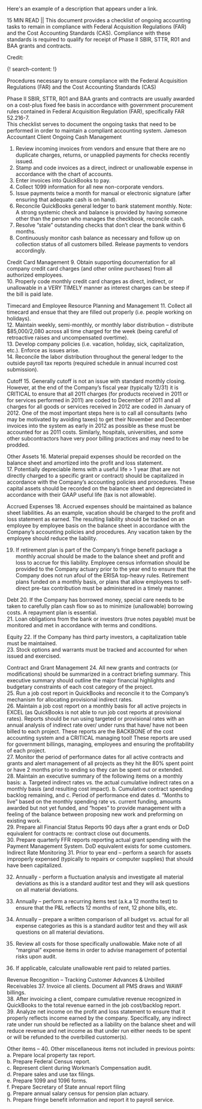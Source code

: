Here's an example of a description that appears under a link.

15 MIN READ || This document provides a checklist of ongoing accounting tasks to remain in compliance with Federal Acquisition Regulations (FAR) and the Cost Accounting Standards (CAS). Compliance with these standards is required to qualify for receipt of Phase II SBIR, STTR, R01 and BAA grants and contracts.

Credit: [ ]()

{! search-content: !}

Procedures necessary to ensure compliance with the Federal Acquisition Regulations (FAR) and the Cost Accounting Standards (CAS)

Phase II SBIR, STTR, R01 and BAA grants and contracts are usually awarded on a cost-plus fixed fee basis in accordance with government procurement rules contained in Federal Acquisition Regulation (FAR), specifically FAR 52.216-7.  
This checklist serves to document the ongoing tasks that need to be performed in order to maintain a compliant accounting system.
                                                                                                                            Jameson     Accountant    Client
Ongoing Cash Management
1.	Review incoming invoices from vendors and ensure that there are no duplicate charges, returns, or unapplied payments for checks recently issued.			
2.	Stamp and code invoices as a direct, indirect or unallowable expense in accordance with the chart of accounts.			
3.	Enter invoices into QuickBooks to pay.			
4.	Collect 1099 information for all new non-corporate vendors.			
5.	Issue payments twice a month for manual or electronic signature (after ensuring that adequate cash is on hand).			
6.	Reconcile QuickBooks general ledger to bank statement monthly. Note: A strong systemic check and balance is provided by having someone other than the person who manages the checkbook, reconcile cash.			
7.	Resolve “stale” outstanding checks that don’t clear the bank within 6 months.			
8.	Continuously monitor cash balance as necessary and follow up on collection status of all customers billed.  Release payments to vendors accordingly.			

Credit Card Management
9.	Obtain supporting documentation for all company credit card charges (and other online purchases) from all authorized employees.  			
10.	Properly code monthly credit card charges as direct, indirect, or unallowable in a VERY TIMELY manner as interest charges can be steep if the bill is paid late.			



Timecard and Employee Resource Planning and Management
11.	Collect all timecard and ensue that they are filled out properly (i.e. people working on holidays).			
12.	Maintain weekly, semi-monthly, or monthly labor distribution – distribute $85,000/2,080 across all time charged for the week (being careful of retroactive raises and uncompensated overtime).			
13.	Develop company policies (i.e. vacation, holiday, sick, capitalization, etc.).  Enforce as issues arise.			
14.	Reconcile the labor distribution throughout the general ledger to the outside payroll tax reports (required schedule in annual incurred cost submission).			

Cutoff
15.	Generally cutoff is not an issue with standard monthly closing. However, at the end of the Company’s fiscal year (typically 12/31) it is CRITICAL to ensure that all 2011 charges (for products received in 2011 or for services performed in 2011) are coded to December of 2011 and all charges for all goods or services received in 2012 are coded in January of 2012. One of the most important steps here is to call all consultants (who may be motivated by avoiding taxes) to get their November and December invoices into the system as early in 2012 as possible as these must be accounted for as 2011 costs. Similarly, hospitals, universities, and some other subcontractors have very poor billing practices and may need to be prodded. 			






Other Assets
16.	Material prepaid expenses should be recorded on the balance sheet and       amortized into the profit and loss statement.			
17.	Potentially depreciable items with a useful life > 1 year (that are not directly charged to a specific grant or contract) should be capitalized in accordance with the Company’s accounting policies and procedures. These capital assets should be recorded on the balance sheet and depreciated in accordance with their GAAP useful life (tax is not allowable). 			

Accrued Expenses
18.	Accrued expenses should be maintained as balance sheet liabilities. As an example, vacation should be charged to the profit and loss statement as earned. The resulting liability should be tracked on an employee by employee basis on the balance sheet in accordance with the Company’s accounting policies and procedures.   Any vacation taken by the employee should reduce the liability.			

19.	If retirement plan is part of the Company’s fringe benefit package a monthly accrual should be made to the balance sheet and profit and loss to accrue for this liability. Employee census information should be provided to the Company actuary prior to the year end to ensure that the Company does not run afoul of the ERISA top-heavy rules. Retirement plans funded on a monthly basis, or plans that allow employees to self-direct pre-tax contribution must be administered in a timely manner.			


Debt
20.	If the Company has borrowed money, special care needs to be taken to carefully plan cash flow so as to minimize (unallowable) borrowing costs. A repayment plan is essential.			
21.	Loan obligations from the bank or investors (true notes payable) must be monitored and met in accordance with terms and conditions.			

Equity
22.	If the Company has third party investors, a capitalization table must be maintained.			
23.	Stock options and warrants must be tracked and accounted for when issued and exercised.			

Contract and Grant Management
24.	All new grants and contracts (or modifications) should be summarized in a contract briefing summary. This executive summary should outline the major financial highlights and budgetary constraints of each cost category of the project.			
25.	Run a job cost report in QuickBooks and reconcile it to the Company’s mechanism for allocating provisional indirect rates.			
26.	Maintain a job cost report on a monthly basis for all active projects in EXCEL (as QuickBooks is not able to run job cost reports at provisional rates). Reports should be run using targeted or provisional rates with an annual analysis of indirect rate over/ under runs that have/ have not been billed to each project. These reports are the BACKBONE of the cost accounting system and a CRITICAL managing tool! These reports are used for government billings, managing, employees and ensuring the profitability of each project.			
27.	Monitor the period of performance dates for all active contracts and grants and alert management of all projects as they hit the 80% spent point or have 2 months prior to ending so they can be spent out or extended.			
28.	Maintain an executive summary of the following items on a monthly basis:
a.	Targeted indirect rates vs. the actual cumulative indirect rates on a monthly basis (and resulting cost impact).
b.	Cumulative contract spending backlog remaining, and
c.	Period of performance end dates
d.	“Months to live” based on the monthly spending rate vs. current funding,   amounts awarded but not yet funded, and “hopes” to provide management with a feeling of the balance between proposing new work and preforming on existing work.			
29.	Prepare all Financial Status Reports 90 days after a grant ends or DoD equivalent for contracts re: contract close out documents.  			
30.	Prepare quarterly FFR reports reporting actual grant spending with the Payment Management System.  DoD equivalent exists for some customers. 			
Indirect Rate Monitoring
31.	Prior to year end – perform a search for assets improperly expensed (typically to repairs or computer supplies) that should have been capitalized.
			
32.	Annually - perform a fluctuation analysis and investigate all material deviations as this is a standard auditor test and they will ask questions on all material deviations.			
33.	Annually – perform a recurring items test (a.k.a  12 months test) to ensure that the P&L reflects 12 months of rent, 12 phone bills, etc.
			
34.	Annually – prepare a written comparison of all budget vs. actual for all expense categories as this is a standard auditor test and they will ask questions on all material deviations. 			
35.	Review all costs for those specifically unallowable. Make note of all “marginal” expense items in order to advise management of potential risks upon audit.			
36.	If applicable, calculate unallowable rent paid to related parties.			

Revenue Recognition – Tracking Customer Advances & Unbilled Receivables 
37.	Invoice all clients.  Document all PMS draws and WAWF billings.			
38.	After invoicing a client, compare cumulative revenue recognized in QuickBooks to the total revenue earned in the job cost/backlog report.			
39.	Analyze net income on the profit and loss statement to ensure that it properly reflects income earned by the company.  Specifically, any indirect rate under run should be reflected as a liability on the balance sheet and will reduce revenue and net income as that under run either needs to be spent or will be refunded to the overbilled customer(s).  			

Other items – 
40.	Other miscellaneous items not included in previous points:			
a.	Prepare local property tax report.			
b.	Prepare Federal Census report.			
c.	Represent client during Workman’s Compensation audit.			
d.	Prepare sales and use tax filings.			
e.	Prepare 1099 and 1096 forms.			
f.	Prepare Secretary of State annual report filing			
g.	Prepare annual salary census for pension plan actuary.     			
h.	Prepare fringe benefit information and report it to payroll service.			





